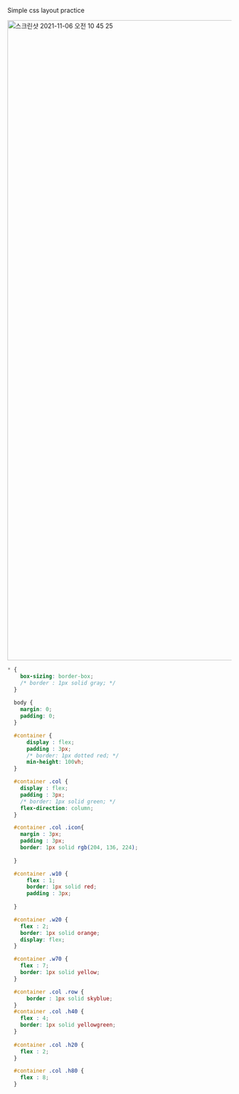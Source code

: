 
Simple css layout practice

<img width="1436" alt="스크린샷 2021-11-06 오전 10 45 25" src="https://user-images.githubusercontent.com/66232436/140593749-d3e68841-c494-46ab-b060-8671a8115ac9.png">


```CSS
* {
    box-sizing: border-box;
    /* border : 1px solid gray; */
  }
  
  body {
    margin: 0;
    padding: 0;
  }

  #container {
      display : flex;
      padding : 3px;
      /* border: 1px dotted red; */
      min-height: 100vh;
  }

  #container .col {
    display : flex;
    padding : 3px;
    /* border: 1px solid green; */
    flex-direction: column;
  }

  #container .col .icon{
    margin : 3px;
    padding : 3px;
    border: 1px solid rgb(204, 136, 224);
    
  }

  #container .w10 {
      flex : 1;
      border: 1px solid red;
      padding : 3px;
      
  }

  #container .w20 {
    flex : 2;
    border: 1px solid orange;
    display: flex;
  }

  #container .w70 {
    flex : 7;
    border: 1px solid yellow;
  }

  #container .col .row {
      border : 1px solid skyblue;
  }
  #container .col .h40 {
    flex : 4;
    border: 1px solid yellowgreen;
  }
  
  #container .col .h20 {
    flex : 2;
  }

  #container .col .h80 {
    flex : 8;
  }
```

